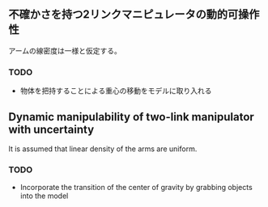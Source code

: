 ## 不確かさを持つ2リンクマニピュレータの動的可操作性

アームの線密度は一様と仮定する。

### TODO

- 物体を把持することによる重心の移動をモデルに取り入れる

## Dynamic manipulability of two-link manipulator with uncertainty

It is assumed that linear density of the arms are uniform.

### TODO

- Incorporate the transition of the center of gravity by grabbing objects into the model

